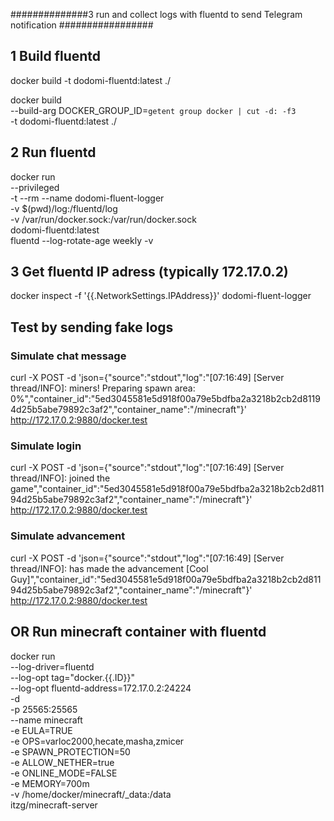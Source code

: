 ##############3 run and collect logs with fluentd to send Telegram notification ################# 

## 1 Build fluentd
docker build -t dodomi-fluentd:latest ./

docker build \
	--build-arg DOCKER_GROUP_ID=`getent group docker | cut -d: -f3` \
	-t dodomi-fluentd:latest ./

## 2 Run fluentd

docker run \
	--privileged \
	-t --rm --name dodomi-fluent-logger \
	-v $(pwd)/log:/fluentd/log \
	-v /var/run/docker.sock:/var/run/docker.sock \
	dodomi-fluentd:latest \
	fluentd --log-rotate-age weekly -v

## 3 Get fluentd IP adress (typically 172.17.0.2)
docker inspect -f '{{.NetworkSettings.IPAddress}}' dodomi-fluent-logger

## Test by sending fake logs 

### Simulate chat message
curl -X POST -d 'json={"source":"stdout","log":"[07:16:49] [Server thread/INFO]: <varloc2000> miners! Preparing spawn area: 0%","container_id":"5ed3045581e5d918f00a79e5bdfba2a3218b2cb2d81194d25b5abe79892c3af2","container_name":"/minecraft"}' http://172.17.0.2:9880/docker.test

### Simulate login
curl -X POST -d 'json={"source":"stdout","log":"[07:16:49] [Server thread/INFO]: <varloc2000> joined the game","container_id":"5ed3045581e5d918f00a79e5bdfba2a3218b2cb2d81194d25b5abe79892c3af2","container_name":"/minecraft"}' http://172.17.0.2:9880/docker.test

### Simulate advancement
curl -X POST -d 'json={"source":"stdout","log":"[07:16:49] [Server thread/INFO]: <varloc2000>  has made the advancement [Cool Guy]","container_id":"5ed3045581e5d918f00a79e5bdfba2a3218b2cb2d81194d25b5abe79892c3af2","container_name":"/minecraft"}' http://172.17.0.2:9880/docker.test

## OR Run minecraft container with fluentd
docker run \
--log-driver=fluentd \
--log-opt tag="docker.{{.ID}}" \
--log-opt fluentd-address=172.17.0.2:24224 \
-d \
-p 25565:25565 \
--name minecraft \
-e EULA=TRUE \
-e OPS=varloc2000,hecate,masha,zmicer \
-e SPAWN_PROTECTION=50 \
-e ALLOW_NETHER=true \
-e ONLINE_MODE=FALSE \
-e MEMORY=700m \
-v /home/docker/minecraft/_data:/data \
itzg/minecraft-server

